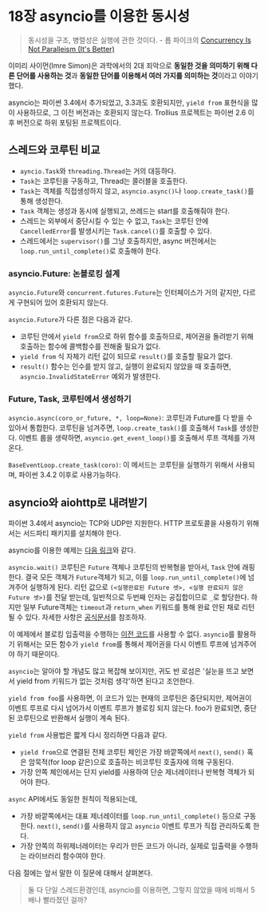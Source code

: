 # 18장 asyncio를 이용한 동시성

> 동시성을 구조, 병렬성은 실행에 관한 것이다. - 롭 파이크의 [Concurrency Is Not Paralleism (It's Better)](https://blog.golang.org/concurrency-is-not-parallelism)

이미리 사이먼(Imre Simon)은 과학에서의 2대 죄악으로 **동일한 것을 의미하기 위해 다른 단어를 사용하는 것**과 **동일한 단어를 이용해서 여러 가지를 의미하는 것**이라고 이야기했다.

asyncio는 파이썬 3.4에서 추가되었고, 3.3과도 호환되지만, `yield from` 표현식을 많이 사용하므로, 그 이전 버전과는 호환되지 않는다. Trollius 프로젝트는 파이썬 2.6 이후 버전으로 하위 포팅된 프로젝트이다.

## 스레드와 코루틴 비교

* `ayncio.Task`와 `threading.Thread`는 거의 대등하다.
* `Task`는 코루틴을 구동하고, Thread는 콜러블을 호출한다.
* `Task`는 객체를 직접생성하지 않고, `asyncio.async()`나 `loop.create_task()`를 통해 생성한다.
* `Task` 객체는 생성과 동시에 실행되고, 쓰레드는 start를 호출해줘야 한다.
* 스레드는 외부에서 중단시킬 수 있는 수 없고, `Task`는 코루틴 안에 `CancelledError`를 발생시키는 `Task.cancel()`를 호출할 수 있다.
* 스레드에서는 `supervisor()`를 그냥 호출하지만, async 버전에서는 `loop.run_until_complete()`로 호출해야 한다.

### asyncio.Future: 논블로킹 설계

`asyncio.Future`와 `concurrent.futures.Future`는 인터페이스가 거의 같지만, 다르게 구현되어 있어 호환되지 않는다.

`asyncio.Future`가 다른 점은 다음과 같다.

* 코루틴 안에서 `yield from`으로 하위 함수를 호출하므로, 제어권을 돌려받기 위해 호출하는 함수에 콜백함수를 전해줄 필요가 없다.
* `yield from` 식 자체가 리턴 값이 되므로 `result()`를 호출할 필요가 없다.
* `result()` 함수는 인수를 받지 않고, 실행이 완료되지 않았을 때 호출하면, `asyncio.InvalidStateError` 예외가 발생한다.

### Future, Task, 코루틴에서 생성하기

`asyncio.async(coro_or_future, *, loop=None)`: 코루틴과 Future를 다 받을 수 있아서 통합한다. 코루틴을 넘겨주면, `loop.create_task()`를 호출해서 `Task`를 생성한다. 이벤트 룹을 생략하면, `asyncio.get_event_loop()`를 호출해서 루프 객체를 가져온다.

`BaseEventLoop.create_task(coro)`: 이 메서드는 코루틴을 실행하기 위해서 사용되며, 파이썬 3.4.2 이후로 사용가능하다.

## asyncio와 aiohttp로 내려받기

파이썬 3.4에서 asyncio는 TCP와 UDP만 지원한다. HTTP 프로토콜을 사용하기 위해서는 서드파티 패키지를 설치해야 한다.

asyncio를 이용한 예제는 [다음 링크](https://github.com/taegon/fluentpython-example-code/blob/master/17-futures/countries/flags_asyncio.py)와 같다.

`asyncio.wait()` 코루틴은 `Future` 객체나 코루틴의 반복형을 받아서, `Task` 안에 래핑한다. 결국 모든 객체가 `Future`객체가 되고, 이를 `loop.run_until_complete()`에 넘겨주어 실행하게 된다. 리턴 값으로 `(<실행완료된 Future 셋>, <실행 완료되지 않은 Future 셋>)`를 전달 받는데, 일반적으로 두번째 인자는 공집합이므로 `_`로 할당한다. 하지만 일부 Future객체는 `timeout`과 `return_when` 키워드를 통해 완료 안된 채로 리턴될 수 있다. 자세한 사항은 [공식문서](http://bit.ly/1JIwZS2)를 참조하자.

이 예제에서 블로킹 입출력을 수행하는 [이전 코드](https://github.com/taegon/fluentpython-example-code/blob/master/17-futures/countries/flags.py#L33)를 사용할 수 없다. `asyncio`를 활용하기 위해서는 모든 함수가 `yield from`를 통해서 제어권을 다시 이벤트 루프에 넘겨주어야 하기 때문이다.

`asyncio`는 알아야 할 개념도 많고 복잡해 보이지만, 귀도 반 로섬은 '실눈을 뜨고 보면서 yield from 키워드가 없는 것처럼 생각'하면 된다고 조언한다.

`yield from foo`를 사용하면, 이 코드가 있는 현재의 코루틴은 중단되지만, 제어권이 이벤트 루프로 다시 넘어가서 이벤트 루프가 블로킹 되지 않는다. foo가 완료되면, 중단된 코루틴으로 반환해서 실행이 계속 된다.

`yield from` 사용법은 짧게 다시 정리하면 다음과 같다.

* `yield from`으로 연결된 전체 코루틴 체인은 가장 바깥쪽에서 `next()`, `send()` 혹은 암묵적(for loop 같은)으로 호출하는 비코루틴 호출자에 의해 구동된다.
* 가장 안쪽 체인에서는 단지 yield를 사용하여 단순 제너레이터나 반복형 객체가 되어야 한다.

`async` API에서도 동일한 원칙이 적용되는데,

* 가장 바깥쪽에서는 대표 제너레이터를 `loop.run_until_complete()` 등으로 구동한다. `next()`, `send()`를 사용하지 않고 `asyncio` 이벤트 루프가 직접 관리하도록 한다.
* 가장 안쪽의 하위제너레이터는 우리가 만든 코드가 아니라, 실제로 입출력을 수행하는 라이브러리 함수여야 한다.

다음 절에는 앞서 말한 이 질문에 대해서 살펴본다.

> 둘 다 단일 스레드환경인데, asyncio를 이용하면, 그렇지 않았을 때에 비해서 5배나 빨라졌던 걸까?
